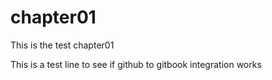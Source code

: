 # chapter01

This is the test chapter01

This is a test line to see if github to gitbook integration works
